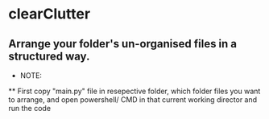 # clearClutter
## Arrange your folder's un-organised files in a structured way.


* NOTE:

** First copy "main.py" file in resepective folder, which folder files you want to arrange,
and open powershell/ CMD in that current working director and run the code



